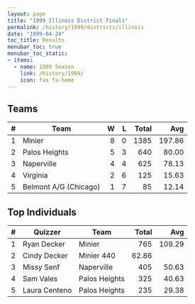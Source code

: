 ```yaml
---
layout: page
title: "1999 Illinois District Finals"
permalink: /history/1999/districts/illinois
date: "1999-04-24"
toc_title: Results
menubar_toc: true
menubar_toc_static:
- items:
  - name: 1999 Season
    link: /history/1999/
    icon: fas fa-home
---
```


## Teams

|    # | Team                  |    W |    L | Total |    Avg |
| ---: | --------------------- | ---: | ---: | ----: | -----: |
|    1 | Minier                |    8 |    0 |  1385 | 197.86 |
|    2 | Palos Heights         |    5 |    3 |   640 |  80.00 |
|    3 | Naperville            |    4 |    4 |   625 |  78.13 |
|    4 | Virginia              |    2 |    6 |   125 |  15.63 |
|    5 | Belmont A/G (Chicago) |    1 |    7 |    85 |  12.14 |

## Top Individuals

|    # | Quizzer       | Team          | Total |    Avg |
| ---: | ------------- | ------------- | ----: | -----: |
|    1 | Ryan Decker   | Minier        |   765 | 109.29 |
|    2 | Cindy Decker  | Minier 440    | 62.86 |        |
|    3 | Missy Senf    | Naperville    |   405 |  50.63 |
|    4 | Sam Vales     | Palos Heights |   325 |  40.63 |
|    5 | Laura Centeno | Palos Heights |   235 |  29.38 |


